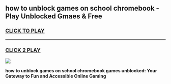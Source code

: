 
## how to unblock games on school chromebook - Play Unblocked Gmaes & Free
<h3>
<a href="https://premium.freeplayer.one?title=how_to_unblock_games_on_school_chromebook&ref=20F">CLICK TO PLAY</a></h3>
<hr>

<h3>
<a href="https://premium.freeplayer.one?title=how_to_unblock_games_on_school_chromebook&ref=20F">CLICK 2 PLAY</a>
  
</h3>

<a href="https://premium.freeplayer.one?title=how_to_unblock_games_on_school_chromebook&ref=20F/"><img src="https://clearcache.store/games.png"></a>


**how to unblock games on school chromebook games unblocked: Your Gateway to Fun and Accessible Online Gaming**
